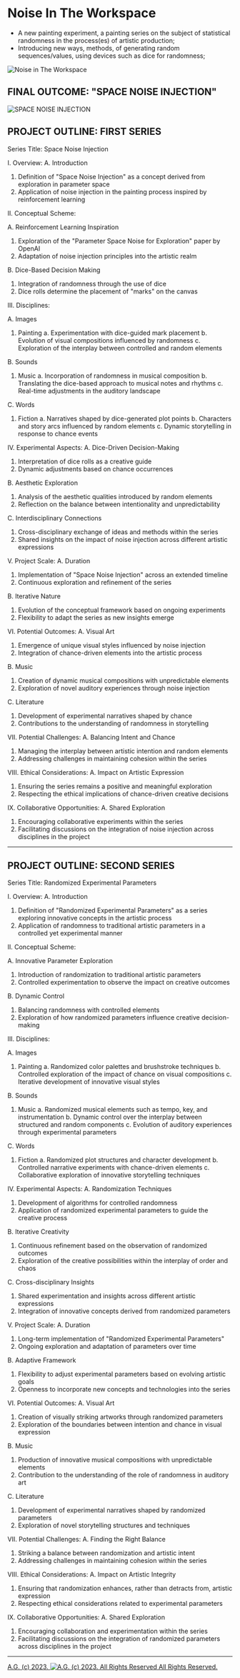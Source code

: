 # Noise In The Workspace
* A new painting experiment, a painting series on the subject of statistical randomness in the process(es) of artistic production;
* Introducing new ways, methods, of generating random sequences/values, using devices such as dice for randomness;

![Noise in The Workspace](https://historiotheque.files.wordpress.com/2023/08/366381995_10223574123364789_6196015725286931240_n.jpg)

## FINAL OUTCOME: "SPACE NOISE INJECTION"
![SPACE NOISE INJECTION](https://historiotheque.files.wordpress.com/2023/08/noise_machine_08aug23a-20h59c_signedc.png)

## PROJECT OUTLINE: FIRST SERIES

Series Title: Space Noise Injection

I. Overview:
A. Introduction
1. Definition of "Space Noise Injection" as a concept derived from exploration in parameter space
2. Application of noise injection in the painting process inspired by reinforcement learning

II. Conceptual Scheme:

A. Reinforcement Learning Inspiration
1. Exploration of the "Parameter Space Noise for Exploration" paper by OpenAI
2. Adaptation of noise injection principles into the artistic realm

B. Dice-Based Decision Making
1. Integration of randomness through the use of dice
2. Dice rolls determine the placement of "marks" on the canvas

III. Disciplines:

A. Images
1. Painting
a. Experimentation with dice-guided mark placement
b. Evolution of visual compositions influenced by randomness
c. Exploration of the interplay between controlled and random elements

B. Sounds
1. Music
a. Incorporation of randomness in musical composition
b. Translating the dice-based approach to musical notes and rhythms
c. Real-time adjustments in the auditory landscape

C. Words
1. Fiction
a. Narratives shaped by dice-generated plot points
b. Characters and story arcs influenced by random elements
c. Dynamic storytelling in response to chance events

IV. Experimental Aspects:
A. Dice-Driven Decision-Making
1. Interpretation of dice rolls as a creative guide
2. Dynamic adjustments based on chance occurrences

B. Aesthetic Exploration
1. Analysis of the aesthetic qualities introduced by random elements
2. Reflection on the balance between intentionality and unpredictability

C. Interdisciplinary Connections
1. Cross-disciplinary exchange of ideas and methods within the series
2. Shared insights on the impact of noise injection across different artistic expressions

V. Project Scale:
A. Duration
1. Implementation of "Space Noise Injection" across an extended timeline
2. Continuous exploration and refinement of the series

B. Iterative Nature
1. Evolution of the conceptual framework based on ongoing experiments
2. Flexibility to adapt the series as new insights emerge

VI. Potential Outcomes:
A. Visual Art
1. Emergence of unique visual styles influenced by noise injection
2. Integration of chance-driven elements into the artistic process

B. Music
1. Creation of dynamic musical compositions with unpredictable elements
2. Exploration of novel auditory experiences through noise injection

C. Literature
1. Development of experimental narratives shaped by chance
2. Contributions to the understanding of randomness in storytelling

VII. Potential Challenges:
A. Balancing Intent and Chance
1. Managing the interplay between artistic intention and random elements
2. Addressing challenges in maintaining cohesion within the series

VIII. Ethical Considerations:
A. Impact on Artistic Expression
1. Ensuring the series remains a positive and meaningful exploration
2. Respecting the ethical implications of chance-driven creative decisions

IX. Collaborative Opportunities:
A. Shared Exploration
1. Encouraging collaborative experiments within the series
2. Facilitating discussions on the integration of noise injection across disciplines in the project

---------------------------------

## PROJECT OUTLINE: SECOND SERIES

Series Title: Randomized Experimental Parameters

I. Overview:
A. Introduction
1. Definition of "Randomized Experimental Parameters" as a series exploring innovative concepts in the artistic process
2. Application of randomness to traditional artistic parameters in a controlled yet experimental manner

II. Conceptual Scheme:

A. Innovative Parameter Exploration
1. Introduction of randomization to traditional artistic parameters
2. Controlled experimentation to observe the impact on creative outcomes

B. Dynamic Control
1. Balancing randomness with controlled elements
2. Exploration of how randomized parameters influence creative decision-making

III. Disciplines:

A. Images
1. Painting
a. Randomized color palettes and brushstroke techniques
b. Controlled exploration of the impact of chance on visual compositions
c. Iterative development of innovative visual styles

B. Sounds
1. Music
a. Randomized musical elements such as tempo, key, and instrumentation
b. Dynamic control over the interplay between structured and random components
c. Evolution of auditory experiences through experimental parameters

C. Words
1. Fiction
a. Randomized plot structures and character development
b. Controlled narrative experiments with chance-driven elements
c. Collaborative exploration of innovative storytelling techniques

IV. Experimental Aspects:
A. Randomization Techniques
1. Development of algorithms for controlled randomness
2. Application of randomized experimental parameters to guide the creative process

B. Iterative Creativity
1. Continuous refinement based on the observation of randomized outcomes
2. Exploration of the creative possibilities within the interplay of order and chaos

C. Cross-disciplinary Insights
1. Shared experimentation and insights across different artistic expressions
2. Integration of innovative concepts derived from randomized parameters

V. Project Scale:
A. Duration
1. Long-term implementation of "Randomized Experimental Parameters"
2. Ongoing exploration and adaptation of parameters over time

B. Adaptive Framework
1. Flexibility to adjust experimental parameters based on evolving artistic goals
2. Openness to incorporate new concepts and technologies into the series

VI. Potential Outcomes:
A. Visual Art
1. Creation of visually striking artworks through randomized parameters
2. Exploration of the boundaries between intention and chance in visual expression

B. Music
1. Production of innovative musical compositions with unpredictable elements
2. Contribution to the understanding of the role of randomness in auditory art

C. Literature
1. Development of experimental narratives shaped by randomized parameters
2. Exploration of novel storytelling structures and techniques

VII. Potential Challenges:
A. Finding the Right Balance
1. Striking a balance between randomization and artistic intent
2. Addressing challenges in maintaining cohesion within the series

VIII. Ethical Considerations:
A. Impact on Artistic Integrity
1. Ensuring that randomization enhances, rather than detracts from, artistic expression
2. Respecting ethical considerations related to experimental parameters

IX. Collaborative Opportunities:
A. Shared Exploration
1. Encouraging collaboration and experimentation within the series
2. Facilitating discussions on the integration of randomized parameters across disciplines in the project

-------------------------------------------------------------------

[A.G. (c) 2023. ![A.G. (c) 2023. All Rights Reserved](https://historiotheque.files.wordpress.com/2016/11/ag_signature_official_2015_50px_cropped.jpg) All Rights Reserved.](http://alexgagnon.com)
